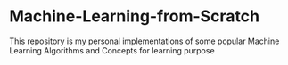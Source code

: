 # Machine-Learning-from-Scratch
This repository is my personal implementations of some popular Machine Learning Algorithms and Concepts for learning purpose
